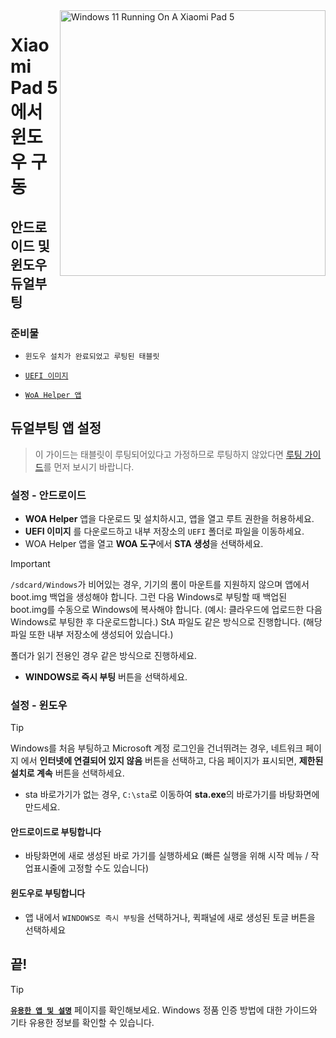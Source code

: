 <img align="right" src="https://raw.githubusercontent.com/erdilS/Port-Windows-11-Xiaomi-Pad-5/main/nabu.png" width="425" alt="Windows 11 Running On A Xiaomi Pad 5">

# Xiaomi Pad 5 에서 윈도우 구동

## 안드로이드 및 윈도우 듀얼부팅

### 준비물
- ```윈도우 설치가 완료되었고 루팅된 태블릿```

- [```UEFI 이미지```](https://github.com/erdilS/Port-Windows-11-Xiaomi-Pad-5/releases/tag/UEFI)

- [```WoA Helper 앱```](https://github.com/n00b69/woa-helper/releases/tag/APK)

## 듀얼부팅 앱 설정
> 이 가이드는 태블릿이 루팅되어있다고 가정하므로 루팅하지 않았다면 [루팅 가이드](2-rootguide-ko.md)를 먼저 보시기 바랍니다.

### 설정 - 안드로이드
- **WOA Helper** 앱을 다운로드 및 설치하시고, 앱을 열고 루트 권한을 허용하세요.
- **UEFI 이미지** 를 다운로드하고 내부 저장소의 `UEFI` 폴더로 파일을 이동하세요.
- WOA Helper 앱을 열고 **WOA 도구**에서 **STA 생성**을 선택하세요.
> [!Important]
> `/sdcard/Windows`가 비어있는 경우, 기기의 롬이 마운트를 지원하지 않으며 앱에서 boot.img 백업을 생성해야 합니다. 그런 다음 Windows로 부팅할 때 백업된 boot.img를 수동으로 Windows에 복사해야 합니다. (예시: 클라우드에 업로드한 다음 Windows로 부팅한 후 다운로드합니다.) StA 파일도 같은 방식으로 진행합니다. (해당 파일 또한 내부 저장소에 생성되어 있습니다.)
>
> 폴더가 읽기 전용인 경우 같은 방식으로 진행하세요.
- **WINDOWS로 즉시 부팅** 버튼을 선택하세요.

### 설정 - 윈도우
> [!Tip]
> Windows를 처음 부팅하고 Microsoft 계정 로그인을 건너뛰려는 경우, 네트워크 페이지 에서 **인터넷에 연결되어 있지 않음** 버튼을 선택하고, 다음 페이지가 표시되면, **제한된 설치로 계속** 버튼을 선택하세요.
- sta 바로가기가 없는 경우, `C:\sta`로 이동하여 **sta.exe**의 바로가기를 바탕화면에 만드세요.

#### 안드로이드로 부팅합니다
- 바탕화면에 새로 생성된 바로 가기를 실행하세요 (빠른 실행을 위해 시작 메뉴 / 작업표시줄에 고정할 수도 있습니다)

#### 윈도우로 부팅합니다
- 앱 내에서 `WINDOWS로 즉시 부팅`을 선택하거나, 퀵패널에 새로 생성된 토글 버튼을 선택하세요
  
## 끝!

> [!TIP]
> [**```유용한 앱 및 설명```**](Additional-materials-ko.md) 페이지를 확인해보세요. Windows 정품 인증 방법에 대한 가이드와 기타 유용한 정보를 확인할 수 있습니다.










